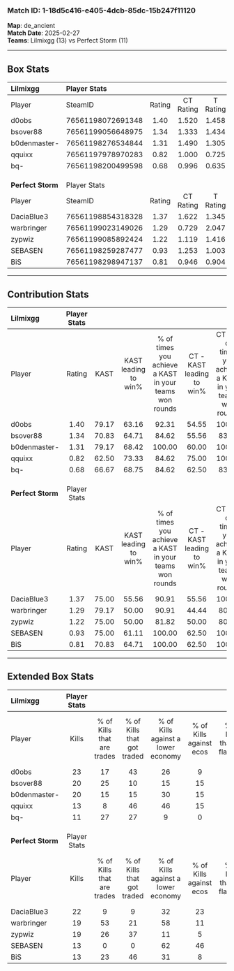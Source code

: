 ### Match ID: 1-18d5c416-e405-4dcb-85dc-15b247f11120  
**Map**: de_ancient  
**Match Date**: 2025-02-27  
**Teams**: Lilmixgg (13) vs Perfect Storm (11)  

---  

## Box Stats  

| **Lilmixgg**      | Player Stats      |        |           |          |       |       |       |         |        |      |     |
| :- | :- | :-: | :-: | :-: | :-: | :-: | :-: | :-: | :-: | :-: | :-: |
| Player            | SteamID           | Rating | CT Rating | T Rating | KAST  |  ADR  | Kills | Assists | Deaths | K/D  | HS% |
| d0obs             | 76561198072691348 |  1.40  |   1.520   |  1.458   | 79.17 | 86.0  |  23   |    3    |   16   | 1.44 | 52  |
| bsover88          | 76561199056648975 |  1.34  |   1.333   |  1.434   | 70.83 | 97.6  |  20   |    9    |   14   | 1.43 | 50  |
| b0denmaster-      | 76561198276534844 |  1.31  |   1.490   |  1.305   | 79.17 | 81.0  |  20   |    5    |   15   | 1.33 | 65  |
| qquixx            | 76561197978970283 |  0.82  |   1.000   |  0.725   | 62.50 | 69.5  |  13   |    7    |   19   | 0.68 | 69  |
| bq-               | 76561198200499598 |  0.68  |   0.996   |  0.635   | 66.67 | 61.7  |  11   |    7    |   22   | 0.50 | 63  |
|                   |                   |        |           |          |       |       |       |         |        |      |     |
|                   |                   |        |           |          |       |       |       |         |        |      |     |
|                   |                   |        |           |          |       |       |       |         |        |      |     |
| **Perfect Storm** | Player Stats      |        |           |          |       |       |       |         |        |      |     |
| Player            | SteamID           | Rating | CT Rating | T Rating | KAST  |  ADR  | Kills | Assists | Deaths | K/D  | HS% |
| DaciaBlue3        | 76561198854318328 |  1.37  |   1.622   |  1.345   | 75.00 | 102.5 |  22   |   10    |   18   | 1.22 | 54  |
| warbringer        | 76561199023149026 |  1.29  |   0.729   |  2.047   | 79.17 | 91.8  |  19   |    7    |   16   | 1.19 | 57  |
| zypwiz            | 76561199085892424 |  1.22  |   1.119   |  1.416   | 75.00 | 96.1  |  19   |    5    |   18   | 1.06 | 73  |
| SEBASEN           | 76561198259287477 |  0.93  |   1.253   |  1.003   | 75.00 | 62.8  |  13   |    6    |   17   | 0.76 | 53  |
| BiS               | 76561198298947137 |  0.81  |   0.946   |  0.904   | 70.83 | 49.5  |  13   |    1    |   18   | 0.72 | 23  |
---  

## Contribution Stats  

| **Lilmixgg**      | Player Stats |       |                      |                                                        |                           |                                                             |                          |                                                            |
| :- | :-: | :-: | :-: | :-: | :-: | :-: | :-: | :-: |
| Player            |    Rating    | KAST  | KAST leading to win% | % of times you achieve a KAST in your teams won rounds | CT - KAST leading to win% | CT - % of times you achieve a KAST in your teams won rounds | T - KAST leading to win% | T - % of times you achieve a KAST in your teams won rounds |
| d0obs             |     1.40     | 79.17 |        63.16         |                         92.31                          |           54.55           |                           100.00                            |          75.00           |                           85.71                            |
| bsover88          |     1.34     | 70.83 |        64.71         |                         84.62                          |           55.56           |                            83.33                            |          75.00           |                           85.71                            |
| b0denmaster-      |     1.31     | 79.17 |        68.42         |                         100.00                         |           60.00           |                           100.00                            |          77.78           |                           100.00                           |
| qquixx            |     0.82     | 62.50 |        73.33         |                         84.62                          |           75.00           |                           100.00                            |          71.43           |                           71.43                            |
| bq-               |     0.68     | 66.67 |        68.75         |                         84.62                          |           62.50           |                            83.33                            |          75.00           |                           85.71                            |
|                   |              |       |                      |                                                        |                           |                                                             |                          |                                                            |
|                   |              |       |                      |                                                        |                           |                                                             |                          |                                                            |
|                   |              |       |                      |                                                        |                           |                                                             |                          |                                                            |
| **Perfect Storm** | Player Stats |       |                      |                                                        |                           |                                                             |                          |                                                            |
| Player            |    Rating    | KAST  | KAST leading to win% | % of times you achieve a KAST in your teams won rounds | CT - KAST leading to win% | CT - % of times you achieve a KAST in your teams won rounds | T - KAST leading to win% | T - % of times you achieve a KAST in your teams won rounds |
| DaciaBlue3        |     1.37     | 75.00 |        55.56         |                         90.91                          |           55.56           |                           100.00                            |          55.56           |                           83.33                            |
| warbringer        |     1.29     | 79.17 |        50.00         |                         90.91                          |           44.44           |                            80.00                            |          54.55           |                           100.00                           |
| zypwiz            |     1.22     | 75.00 |        50.00         |                         81.82                          |           50.00           |                            80.00                            |          50.00           |                           83.33                            |
| SEBASEN           |     0.93     | 75.00 |        61.11         |                         100.00                         |           62.50           |                           100.00                            |          60.00           |                           100.00                           |
| BiS               |     0.81     | 70.83 |        64.71         |                         100.00                         |           62.50           |                           100.00                            |          66.67           |                           100.00                           |
---  

## Extended Box Stats  

| **Lilmixgg**      | Player Stats |                            |                            |                                    |                         |                              |                                 |        |                             |                                     |                          |                               |                            |
| :- | :-: | :-: | :-: | :-: | :-: | :-: | :-: | :-: | :-: | :-: | :-: | :-: | :-: |
| Player            |    Kills     | % of Kills that are trades | % of Kills that got traded | % of Kills against a lower economy | % of Kills against ecos | % of Kills that are flawless | % of Kills that are close duels | Deaths | % of Deaths that get traded | % of Deaths against a lower economy | % of Deaths against ecos | % of Deaths that are flawless | % of Deaths that are close |
| d0obs             |      23      |             17             |             43             |                 26                 |            9            |              78              |                9                |   16   |             25              |                 19                  |            13            |              69               |             0              |
| bsover88          |      20      |             25             |             10             |                 15                 |           15            |              60              |               10                |   14   |             14              |                  7                  |            0             |              50               |             7              |
| b0denmaster-      |      20      |             15             |             15             |                 30                 |           15            |              65              |               15                |   15   |             27              |                 20                  |            7             |              73               |             7              |
| qquixx            |      13      |             8              |             46             |                 46                 |           15            |              46              |                8                |   19   |             16              |                 16                  |            5             |              53               |             5              |
| bq-               |      11      |             27             |             27             |                 9                  |            0            |              91              |                0                |   22   |             27              |                 18                  |            5             |              55               |             0              |
|                   |              |                            |                            |                                    |                         |                              |                                 |        |                             |                                     |                          |                               |                            |
|                   |              |                            |                            |                                    |                         |                              |                                 |        |                             |                                     |                          |                               |                            |
|                   |              |                            |                            |                                    |                         |                              |                                 |        |                             |                                     |                          |                               |                            |
| **Perfect Storm** | Player Stats |                            |                            |                                    |                         |                              |                                 |        |                             |                                     |                          |                               |                            |
| Player            |    Kills     | % of Kills that are trades | % of Kills that got traded | % of Kills against a lower economy | % of Kills against ecos | % of Kills that are flawless | % of Kills that are close duels | Deaths | % of Deaths that get traded | % of Deaths against a lower economy | % of Deaths against ecos | % of Deaths that are flawless | % of Deaths that are close |
| DaciaBlue3        |      22      |             9              |             9              |                 32                 |           23            |              64              |                0                |   18   |             28              |                 22                  |            0             |              78               |             11             |
| warbringer        |      19      |             53             |             21             |                 58                 |           11            |              63              |                0                |   16   |             19              |                 19                  |            0             |              56               |             13             |
| zypwiz            |      19      |             26             |             37             |                 11                 |            5            |              42              |                0                |   18   |             11              |                 28                  |            6             |              67               |             17             |
| SEBASEN           |      13      |             0              |             0              |                 62                 |           46            |              69              |                8                |   17   |             53              |                 18                  |            0             |              65               |             0              |
| BiS               |      13      |             23             |             46             |                 31                 |            8            |              54              |               15                |   18   |             28              |                 28                  |            6             |              72               |             6              |
